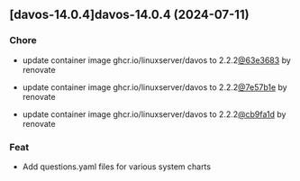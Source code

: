 

## [davos-14.0.4]davos-14.0.4 (2024-07-11)

### Chore



- update container image ghcr.io/linuxserver/davos to 2.2.2[@63e3683](https://github.com/63e3683) by renovate

- update container image ghcr.io/linuxserver/davos to 2.2.2[@7e57b1e](https://github.com/7e57b1e) by renovate

- update container image ghcr.io/linuxserver/davos to 2.2.2[@cb9fa1d](https://github.com/cb9fa1d) by renovate

### Feat



- Add questions.yaml files for various system charts